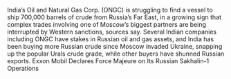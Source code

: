 India’s Oil and Natural Gas Corp. (ONGC) is struggling to find a vessel to ship 700,000 barrels of crude from Russia’s Far East, in a growing sign that complex trades involving one of Moscow’s biggest partners are being interrupted by Western sanctions, sources say.
Several Indian companies including ONGC have stakes in Russian oil and gas assets, and India has been buying more Russian crude since Moscow invaded Ukraine, snapping up the popular Urals crude grade, while other buyers have shunned Russian exports.
Exxon Mobil Declares Force Majeure on Its Russian Sakhalin-1 Operations